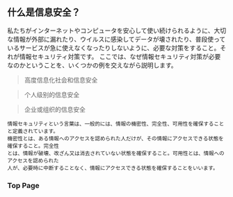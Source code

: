 ## 什么是信息安全？
私たちがインターネットやコンピュータを安心して使い続けられるように、大切な情報が外部に漏れたり、ウイルスに感染してデータが壊されたり、普段使っているサービスが急に使えなくなったりしないように、必要な対策をすること。それが情報セキュリティ対策です。
ここでは、なぜ情報セキュリティ対策が必要なのかということを、いくつかの例を交えながら説明します。

>高度信息化社会和信息安全

>个人级别的信息安全

>企业或组织的信息安全


~~~
情報セキュリティという言葉は、一般的には、情報の機密性、完全性、可用性を確保することと定義されています。
機密性とは、ある情報へのアクセスを認められた人だけが、その情報にアクセスできる状態を確保すること。完全性
とは、情報が破壊、改ざん又は消去されていない状態を確保すること。可用性とは、情報へのアクセスを認められた
人が、必要時に中断することなく、情報にアクセスできる状態を確保することをいいます。
~~~

### Top Page
